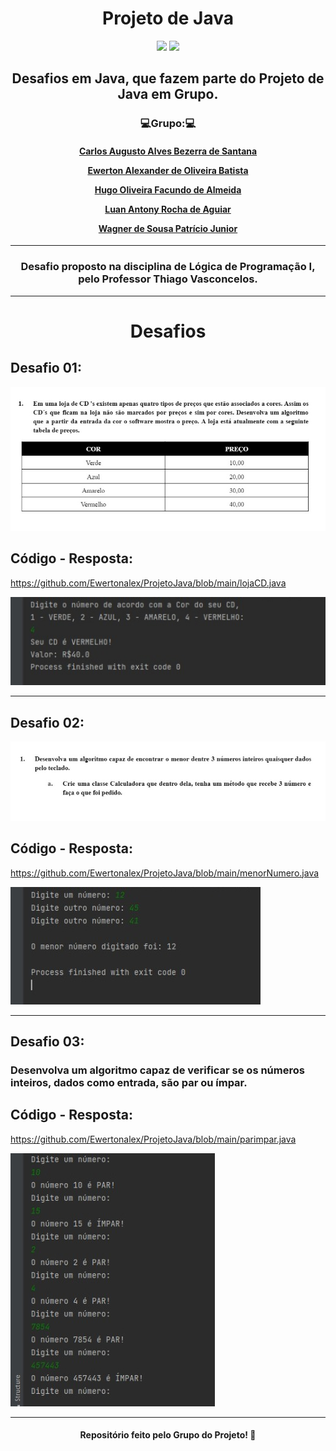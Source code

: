 <h1 align="center"> Projeto de Java </h1>

<div align="center">
<img height="180em" src="https://www.celsonunes.com.br/wp-content/uploads/2018/05/java-logo.png"/>
<img height="180em" src="https://www.iesp.edu.br/images/og_imagem.jpg"/> 


</div>



<h2 align="center"> Desafios em Java, que fazem parte do Projeto de Java em Grupo. </h2> 

<h3 align="center">💻Grupo:💻</h3>

<h4 align="center">
    
<a href="https://www.linkedin.com/in/carlosaugustoabsantana/" target="_blank">Carlos Augusto Alves Bezerra de Santana</a>

<a href="https://www.linkedin.com/in/ewerton-alexander-oliveira-batista-780869232/" target="_blank">Ewerton Alexander de Oliveira Batista</a>

<a href="https://www.linkedin.com/in/hufacundo/">Hugo Oliveira Facundo de Almeida</a>

<a href="https://www.linkedin.com/in/luanantony/" target="_blank">Luan Antony Rocha de Aguiar</a>

<a href="https://www.linkedin.com/in/wagner-patricio-7b4743219/">Wagner de Sousa Patrício Junior</a>
</h4>

---

<h3 align="center">Desafio proposto na disciplina de Lógica de Programação I, pelo Professor Thiago Vasconcelos.</h3>

---


<h1 align="center"> Desafios </h1>

## Desafio 01:

![](https://github.com/Ewertonalex/Loja-de-CD---Java/blob/main/lojacd.jpg)

## Código - Resposta:

https://github.com/Ewertonalex/ProjetoJava/blob/main/lojaCD.java

![](https://github.com/Ewertonalex/Loja-de-CD---Java/blob/main/reloja.jpg)

---

## Desafio 02:

![](https://github.com/Ewertonalex/Menor-N-mero-Java/blob/main/menor.jpg)

## Código - Resposta:

https://github.com/Ewertonalex/ProjetoJava/blob/main/menorNumero.java

![](https://github.com/Ewertonalex/Menor-N-mero-Java/blob/main/remenor.jpg)

---

## Desafio 03:

### Desenvolva um algoritmo capaz de verificar se os números inteiros, dados como entrada, são  par ou ímpar.

## Código - Resposta:

https://github.com/Ewertonalex/ProjetoJava/blob/main/parimpar.java

![](https://github.com/Ewertonalex/Numero-Inteiro-Java/blob/main/reparimpar.jpg)

---


<h4 align="center">
    Repositório feito pelo <a>Grupo do Projeto</a>!
    <g-emoji class="g-emoji" alias="wave" fallback-src="https://github.githubassets.com/images/icons/emoji/unicode/1f44b.png">👋</g-emoji>
</h4>

